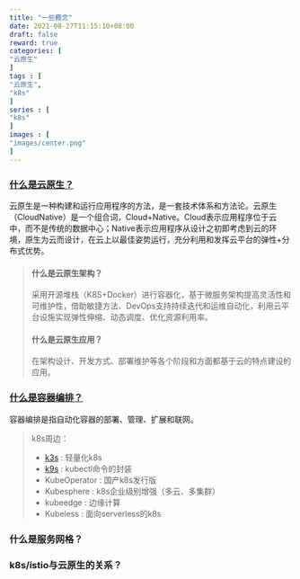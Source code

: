 ```yaml
---
title: "一些概念"
date: 2021-08-27T11:15:10+08:00
draft: false
reward: true
categories: [
"云原生"
]
tags : [
"云原生",
"k8s"
]
series : [
"k8s"
]
images : [
"images/center.png"
]
---
```


[comment]: <> "## 1.1 一些概念"

### [什么是云原生？](https://juejin.cn/post/6844904197859590151)

云原生是一种构建和运行应用程序的方法，是一套技术体系和方法论。云原生（CloudNative）是一个组合词，Cloud+Native。Cloud表示应用程序位于云中，而不是传统的数据中心；Native表示应用程序从设计之初即考虑到云的环境，原生为云而设计，在云上以最佳姿势运行，充分利用和发挥云平台的弹性+分布式优势。

> #### 什么是云原生架构？
>
> 采用开源堆栈（K8S+Docker）进行容器化，基于微服务架构提高灵活性和可维护性，借助敏捷方法、DevOps支持持续迭代和运维自动化，利用云平台设施实现弹性伸缩、动态调度、优化资源利用率。
>
> #### 什么是云原生应用？
>
> 在架构设计、开发方式、部署维护等各个阶段和方面都基于云的特点建设的应用。

### [什么是容器编排？](https://www.redhat.com/zh/topics/containers/what-is-container-orchestration)

容器编排是指自动化容器的部署、管理、扩展和联网。

> k8s周边：
>
> - [k3s](https://www.infoq.cn/article/0c7viuflrxozeh7qlrbt) : 轻量化k8s
> - [k9s](https://zhuanlan.zhihu.com/p/143365635) : kubectl命令的封装
> - KubeOperator : 国产k8s发行版
> - Kubesphere :  k8s企业级别增强（多云、多集群）
> - kubeedge :  边缘计算
> - Kubeless : 面向serverless的k8s

### 什么是服务网格？





### k8s/istio与云原生的关系？
